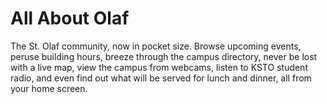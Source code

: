 All About Olaf
==============

The St. Olaf community, now in pocket size. Browse upcoming events, peruse building hours, 
breeze through the campus directory, never be lost with a live map, view the campus from 
webcams, listen to KSTO student radio, and even find out what will be served for lunch 
and dinner, all from your home screen.
